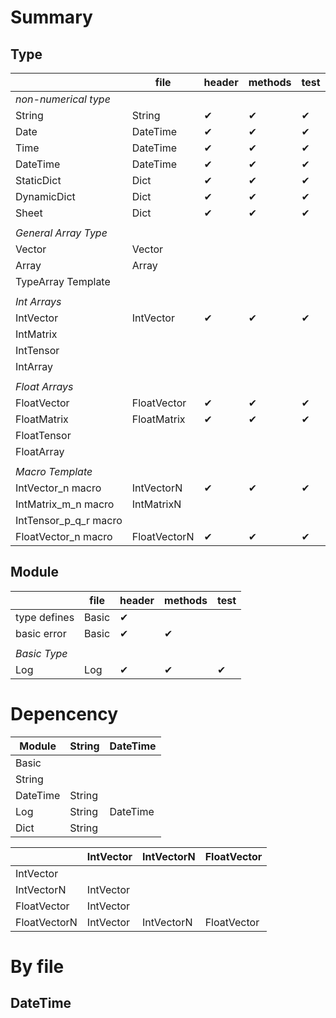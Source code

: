 # Summary

## Type

|                       | file         | header   | methods  | test     |
|-----------------------|--------------|----------|----------|----------|
| *non-numerical type*  |              |          |          |          |
| String                | String       | &#x2714; | &#x2714; | &#x2714; |
| Date                  | DateTime     | &#x2714; | &#x2714; | &#x2714; |
| Time                  | DateTime     | &#x2714; | &#x2714; | &#x2714; |
| DateTime              | DateTime     | &#x2714; | &#x2714; | &#x2714; |
| StaticDict            | Dict         | &#x2714; | &#x2714; | &#x2714; |
| DynamicDict           | Dict         | &#x2714; | &#x2714; | &#x2714; |
| Sheet                 | Dict         | &#x2714; | &#x2714; | &#x2714; |
|                       |              |          |          |          |
| *General Array Type*  |              |          |          |          |
| Vector                | Vector       |          |          |          |
| Array                 | Array        |          |          |          |
| TypeArray Template    |              |          |          |          |
|                       |              |          |          |          |
| *Int Arrays*          |              |          |          |          |
| IntVector             | IntVector    | &#x2714; | &#x2714; | &#x2714; |
| IntMatrix             |              |          |          |          |
| IntTensor             |              |          |          |          |
| IntArray              |              |          |          |          |
|                       |              |          |          |          |
| *Float Arrays*        |              |          |          |          |
| FloatVector           | FloatVector  | &#x2714; | &#x2714; | &#x2714; |
| FloatMatrix           | FloatMatrix  | &#x2714; | &#x2714; | &#x2714; |
| FloatTensor           |              |          |          |          |
| FloatArray            |              |          |          |          |
|                       |              |          |          |          |
| *Macro Template*      |              |          |          |          |
| IntVector_n macro     | IntVectorN   | &#x2714; | &#x2714; | &#x2714; |
| IntMatrix_m_n macro   | IntMatrixN   |          |          |          |
| IntTensor_p_q_r macro |              |          |          |          |
| FloatVector_n macro   | FloatVectorN | &#x2714; | &#x2714; | &#x2714; |

## Module

|              | file  | header   | methods  | test     |
|--------------|-------|----------|----------|----------|
| type defines | Basic | &#x2714; |          |          |
| basic error  | Basic | &#x2714; | &#x2714; |          |
|              |       |          |          |          |
| *Basic Type* |       |          |          |          |
| Log          | Log   | &#x2714; | &#x2714; | &#x2714; |

# Depencency

| Module   | String | DateTime |
|----------|--------|----------|
| Basic    |        |          |
| String   |        |          |
| DateTime | String |          |
| Log      | String | DateTime |
| Dict     | String |          |

|              | IntVector | IntVectorN | FloatVector |
|--------------|-----------|------------|-------------|
| IntVector    |           |            |             |
| IntVectorN   | IntVector |            |             |
| FloatVector  | IntVector |            |             |
| FloatVectorN | IntVector | IntVectorN | FloatVector |

# By file

## DateTime
